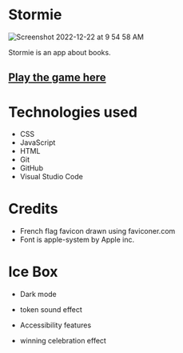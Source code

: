 # Stormie 
![Screenshot 2022-12-22 at 9 54 58 AM](https://user-images.githubusercontent.com/119258338/209186972-a8126457-ad1c-4ed1-afd8-86f475f8e17a.png)

Stormie is an app about books.

## [Play the game here](https://austinfriesorger-connect4.netlify.app/)

# Technologies used 

* CSS
* JavaScript
* HTML
* Git
* GitHub
* Visual Studio Code  

# Credits 

* French flag favicon drawn using faviconer.com
* Font is apple-system by Apple inc.

# Ice Box

* Dark mode

* token sound effect

* Accessibility features

* winning celebration effect
